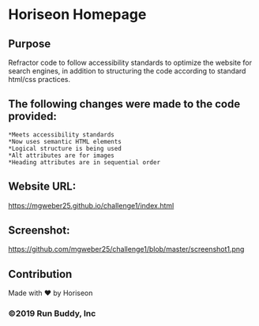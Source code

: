 # Horiseon Homepage

## Purpose
Refractor code to follow accessibility standards to optimize the website for search engines, in addition to structuring the code according to standard html/css practices.

## The following changes were made to the code provided:
    *Meets accessibility standards
    *Now uses semantic HTML elements
    *Logical structure is being used
    *Alt attributes are for images
    *Heading attributes are in sequential order

## Website URL:
https://mgweber25.github.io/challenge1/index.html

## Screenshot:
https://github.com/mgweber25/challenge1/blob/master/screenshot1.png



## Contribution
Made with ❤️ by Horiseon

### ©️2019 Run Buddy, Inc
